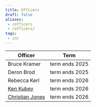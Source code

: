 ```yaml
---
title: Officers
draft: false
aliases: 
 - /officers
 - /officers/
tags:
 - inc
---
```


|                Officer                 |     Term       |
|----------------------------------------|----------------|
|Bruce Kramer                            | term ends 2025 |
|Deron Brod                              | term ends 2025 |
|Rebecca Kerl                            | term ends 2026 |
|[Ken Kubey](mailto:kenkubey@gmail.com)  | term ends 2026 |
|[Christian Jones](ohm@swiftkickinc.com) | term ends 2026 |
